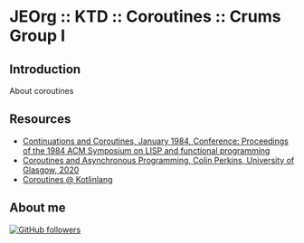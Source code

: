 # JEOrg :: KTD :: Coroutines :: Crums Group I

## Introduction

About coroutines


## Resources

-   [Continuations and Coroutines, January 1984, Conference: Proceedings of the 1984 ACM Symposium on LISP and functional programming](https://www.researchgate.net/publication/221252309_Continuations_and_Coroutines)
-   [Coroutines and Asynchronous Programming, Colin Perkins, University of Glasgow, 2020](https://www.csperkins.org/teaching/2019-2020/adv-systems-programming/lecture07.pdf) 
-   [Coroutines @ Kotlinlang](https://kotlinlang.org/docs/coroutines-overview.html)

## About me

[![GitHub followers](https://img.shields.io/github/followers/jesperancinha.svg?label=Jesperancinha&style=for-the-badge&logo=github&color=grey "GitHub")](https://github.com/jesperancinha)
